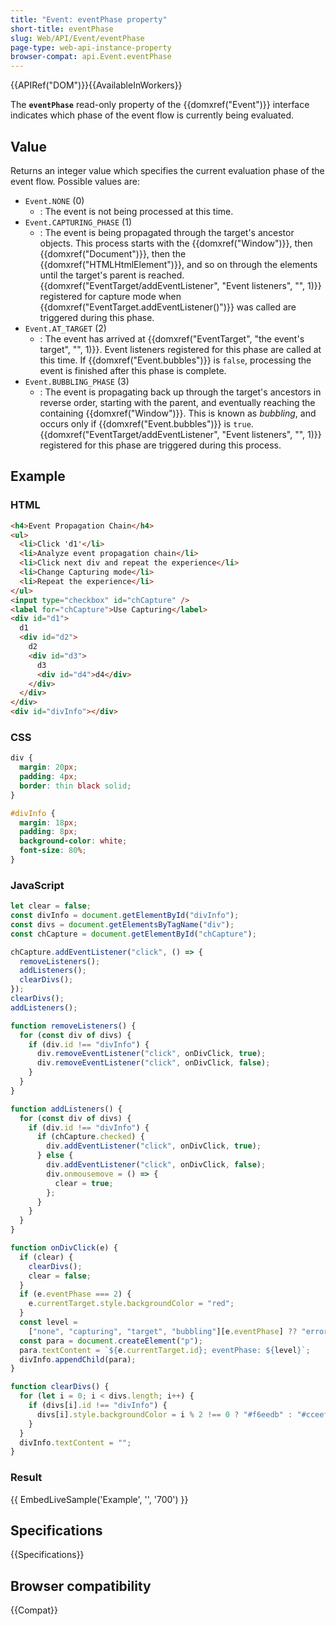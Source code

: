 ```yaml
---
title: "Event: eventPhase property"
short-title: eventPhase
slug: Web/API/Event/eventPhase
page-type: web-api-instance-property
browser-compat: api.Event.eventPhase
---
```


{{APIRef("DOM")}}{{AvailableInWorkers}}

The **`eventPhase`** read-only property of the
{{domxref("Event")}} interface indicates which phase of the event flow is currently
being evaluated.

## Value

Returns an integer value which specifies the current evaluation phase of the event
flow. Possible values are:

- `Event.NONE` (0)
  - : The event is not being processed at this time.
- `Event.CAPTURING_PHASE` (1)
  - : The event is being propagated through the target's ancestor objects.
    This process starts with the {{domxref("Window")}}, then {{domxref("Document")}},
    then the {{domxref("HTMLHtmlElement")}}, and so on through the elements
    until the target's parent is reached.
    {{domxref("EventTarget/addEventListener", "Event listeners", "", 1)}}
    registered for capture mode when {{domxref("EventTarget.addEventListener()")}} was
    called are triggered during this phase.
- `Event.AT_TARGET` (2)
  - : The event has arrived at
    {{domxref("EventTarget", "the event's target", "", 1)}}.
    Event listeners registered for this phase are called at this time. If
    {{domxref("Event.bubbles")}} is `false`, processing
    the event is finished after this phase is complete.
- `Event.BUBBLING_PHASE` (3)
  - : The event is propagating back up through the target's ancestors in reverse order,
    starting with the parent, and eventually reaching the containing {{domxref("Window")}}.
    This is known as _bubbling_, and occurs only if {{domxref("Event.bubbles")}} is
    `true`. {{domxref("EventTarget/addEventListener", "Event listeners", "", 1)}} registered for this phase are triggered during this process.

## Example

### HTML

```html
<h4>Event Propagation Chain</h4>
<ul>
  <li>Click 'd1'</li>
  <li>Analyze event propagation chain</li>
  <li>Click next div and repeat the experience</li>
  <li>Change Capturing mode</li>
  <li>Repeat the experience</li>
</ul>
<input type="checkbox" id="chCapture" />
<label for="chCapture">Use Capturing</label>
<div id="d1">
  d1
  <div id="d2">
    d2
    <div id="d3">
      d3
      <div id="d4">d4</div>
    </div>
  </div>
</div>
<div id="divInfo"></div>
```

### CSS

```css
div {
  margin: 20px;
  padding: 4px;
  border: thin black solid;
}

#divInfo {
  margin: 18px;
  padding: 8px;
  background-color: white;
  font-size: 80%;
}
```

### JavaScript

```js
let clear = false;
const divInfo = document.getElementById("divInfo");
const divs = document.getElementsByTagName("div");
const chCapture = document.getElementById("chCapture");

chCapture.addEventListener("click", () => {
  removeListeners();
  addListeners();
  clearDivs();
});
clearDivs();
addListeners();

function removeListeners() {
  for (const div of divs) {
    if (div.id !== "divInfo") {
      div.removeEventListener("click", onDivClick, true);
      div.removeEventListener("click", onDivClick, false);
    }
  }
}

function addListeners() {
  for (const div of divs) {
    if (div.id !== "divInfo") {
      if (chCapture.checked) {
        div.addEventListener("click", onDivClick, true);
      } else {
        div.addEventListener("click", onDivClick, false);
        div.onmousemove = () => {
          clear = true;
        };
      }
    }
  }
}

function onDivClick(e) {
  if (clear) {
    clearDivs();
    clear = false;
  }
  if (e.eventPhase === 2) {
    e.currentTarget.style.backgroundColor = "red";
  }
  const level =
    ["none", "capturing", "target", "bubbling"][e.eventPhase] ?? "error";
  const para = document.createElement("p");
  para.textContent = `${e.currentTarget.id}; eventPhase: ${level}`;
  divInfo.appendChild(para);
}

function clearDivs() {
  for (let i = 0; i < divs.length; i++) {
    if (divs[i].id !== "divInfo") {
      divs[i].style.backgroundColor = i % 2 !== 0 ? "#f6eedb" : "#cceeff";
    }
  }
  divInfo.textContent = "";
}
```

### Result

{{ EmbedLiveSample('Example', '', '700') }}

## Specifications

{{Specifications}}

## Browser compatibility

{{Compat}}
